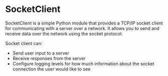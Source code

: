 # SocketClient

SocketClient is a simple Python module that provides a TCP/IP socket client for communicating with a server over a network. It allows you to send and receive data over the network using the socket protocol.

Socket client can:
  - Send user input to a server
  - Receive responses from the server
  - Configure logging levels for how much information about the socket connection the user would like to see
